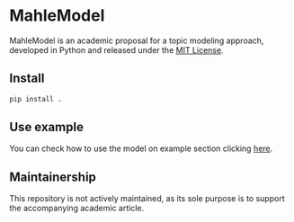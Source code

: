 # MahleModel

MahleModel is an academic proposal for a topic modeling approach, developed in Python and released under the [MIT License].

[MIT License]: ./LICENSE

## Install

```bash
pip install .
```

## Use example

You can check how to use the model on example section clicking [here](./example/example-1.py).


<!-- ## Article

For more information about the article, you can refer to the [unofficial translated PDF.](./article/en.pdf) -->


## Maintainership

This repository is not actively maintained, as its sole purpose is to support the accompanying academic article.